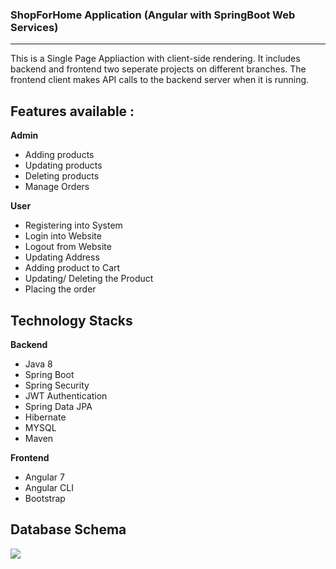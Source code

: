### ShopForHome Application (Angular with SpringBoot Web Services)
---------
This is a Single Page Appliaction with client-side rendering. It includes backend and frontend two seperate projects on different branches. The frontend client makes API calls to the backend server when it is running.

## Features available :
**Admin**
  - Adding products
  - Updating products
  - Deleting products
  - Manage Orders
  
**User**
  - Registering into System
  - Login into Website
  - Logout from Website
  - Updating Address
  - Adding product to Cart
  - Updating/ Deleting the Product
  - Placing the order

## Technology Stacks
**Backend**
  - Java 8
  - Spring Boot
  - Spring Security
  - JWT Authentication
  - Spring Data JPA
  - Hibernate
  - MYSQL
  - Maven

**Frontend**
  - Angular 7
  - Angular CLI
  - Bootstrap
  
 ## Database Schema

![](![DBSchema](https://user-images.githubusercontent.com/47891452/180618937-fa66e737-fb4d-4e2b-b771-d01a1b198c13.png))

